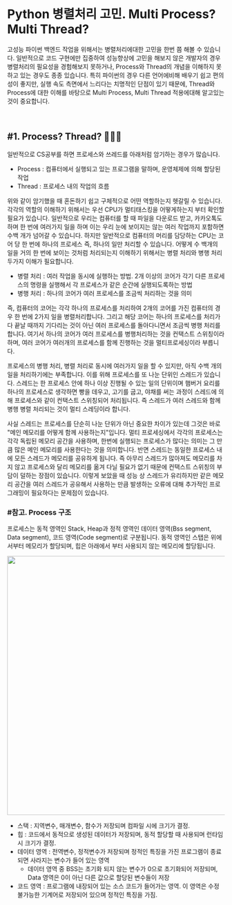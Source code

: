# Python 병렬처리 고민. Multi Process? Multi Thread?

고성능 파이썬 백엔드 작업을 위해서는 병렬처리에대한 고민을 한번 쯤 해볼 수 있습니다. 일반적으로 코드 구현에만 집중하여 성능향상에 고민을 해보지 않은 개발자의 경우 병렬처리의 필요성을 경험해보지 못하거나, Process와 Thread의 개념을 이해하지 못하고 있는 경우도 종종 있습니다. 특히 파이썬의 경우 다른 언어에비해 배우기 쉽고 편의성이 좋지만, 실행 속도 측면에서 느리다는 치명적인 단점이 있기 때문에, Thread와 Process에 대한 이해를 바탕으로 Multi Process, Multi Thread 적용에대해 알고있는 것이 중요합니다.

<br>

## #1. Process? Thread? 🤦🏻‍♂️
일반적으로 CS공부를 하면 프로세스와 쓰레드를 아래처럼 암기하는 경우가 많습니다.
- Process : 컴퓨터에서 실행되고 있는 프로그램을 말하며, 운영체제에 의해 할당된 작업
- Thread : 프로세스 내의 작업의 흐름

위와 같이 암기했을 때 혼돈하기 쉽고 구체적으로 어떤 역할하는지 헷갈릴 수 있습니다. 각각의 역할의 이해하기 위해서는 우선 CPU가 멀티태스킹을 어떻게하는지 부터 확인할 필요가 있습니다. 일반적으로 우리는 컴퓨터를 할 때 파일을 다운로드 받고, 카카오톡도하며 한 번에 여러가지 일을 하며 이는 우리 눈에 보이지는 않는 여러 작업까지 포함하면 수백 개가 넘어갈 수 있습니다. 하지만 일반적으로 컴퓨터의 머리를 담당하는 CPU는 코어 당 한 번에 하나의 프로세스 즉, 하나의 일만 처리할 수 있습니다. 어떻게 수 백개의 일을 거의 한 번에 보이는 것처럼 처리되는지 이해하기 위해서는 병렬 처리와 병행 처리 두가지 이해가 필요합니다.
- 병렬 처리 : 여러 작업을 동시에 실행하는 방법. 2개 이상의 코어가 각기 다른 프로세스의 명령을 실행해서 각 프로세스가 같은 순간에 실행되도록하는 방법
- 병행 처리 : 하나의 코어가 여러 프로세스를 조금씩 처리하는 것을 의미

즉, 컴퓨터의 코어는 각각 하나의 프로세스를 처리하여 2개의 코어를 가진 컴퓨터의 경우 한 번에 2가지 일을 병렬처리합니다. 그리고 해당 코어는 하나의 프로세스를 처리가 다 끝날 때까지 기다리는 것이 아닌 여러 프로세스를 돌아다니면서 조금씩 병행 처리를 합니다. 여기서 하나의 코어가 여러 프로세스를 병행처리하는 것을 컨택스트 스위칭이라 하며, 여러 코어가 여러개의 프로세스를 함께 진행하는 것을 멀티프로세싱이라 부릅니다.

프로세스의 병행 처리, 병렬 처리로 동시에 여러가지 일을 할 수 있지만, 아직 수백 개의 일을 처리하기에는 부족합니다. 이를 위해 프로세스를 또 나눈 단위인 스레드가 있습니다. 스레드는 한 프로세스 안에 하나 이상 진행될 수 있는 일의 단위이며 햄버거 요리를 하나의 프로세스로 생각하면 빵을 데우고, 고기를 굽고, 야채를 써는 과정이 스레드에 의해 프로세스와 같이 컨택스트 스위칭되어 처리됩니다. 즉 스레드가 여러 스레드와 함께 병행 병렬 처리되는 것이 멀티 스레딩이라 합니다.

사실 스레드는 프로세스를 단순히 나눈 단위가 아닌 중요한 차이가 있는데 그것은 바로 "메인 메모리를 어떻게 함께 사용하는지"입니다. 멀티 프로세싱에서 각각의 프로세스는 각각 독립된 메모리 공간을 사용하며, 한번에 실행되는 프로세스가 많다는 의미는 그 만큼 많은 메인 메모리를 사용한다는 것을 의미합니다. 반면 스레드는 동일한 프로세스 내에 모든 스레드가 메모리를 공유하게 됩니다. 즉 아무리 스레드가 많아져도 메모리를 차지 않고 프로세스와 달리 메모리를 옮겨 다닐 필요가 없기 때문에 컨택스트 스위칭의 부담이 덜하는 장점이 있습니다. 이렇게 보았을 때 성능 상 스레드가 유리하지만 같은 메모리 공간을 여러 스레드가 공유해서 사용하는 만큼 발생하는 오류에 대해  추가적인 프로그래밍이 필요하다는 문제점이 있습니다.

### #참고. Process 구조
프로세스는 동적 영역인 Stack, Heap과 정적 영역인 데이터 영역(Bss segment, Data segment), 코드 영역(Code segment)로 구분됩니다. 동적 영역인 스탭은 위에서부터 메모리가 할당되며, 힙은 아래에서 부터 사용되지 않는 메모리에 할당됩니다.

<p align="center"><img src="https://github.com/C-auto/share-docs/assets/91866763/f6d760a6-cde1-4840-9c86-a9fa8e5bc033" width="600"></p>

- 스택 : 지역변수, 매개변수, 함수가 저장되며 컴파일 시에 크기가 결정.
- 힙 : 코드에서 동적으로 생성된 데이터가 저장되며, 동적 할당할 때 사용되며 런타임 시 크기가 결정.
- 데이터 영역 : 전역변수, 정적변수가 저장되며 정적인 특징을 가진 프로그램이 종료되면 사라지는 변수가 들어 있는 영역
  - 데이터 영역 중 BSS는 초기화 되지 않는 변수가 0으로 초기화되어 저장되며, Data 영역은 0이 아닌 다른 값으로 할당된 변수들이 저장
- 코드 영역 : 프로그램에 내장되어 있는 소스 코드가 들어가는 영역. 이 영역은 수정 불가능한 기계어로 저장되어 있으며 정적인 특징을 가짐. 

